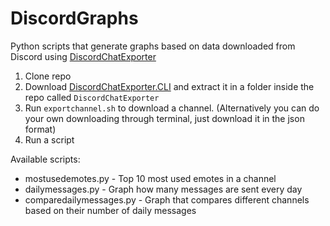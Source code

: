 # DiscordGraphs

Python scripts that generate graphs based on data downloaded from Discord using [DiscordChatExporter](https://github.com/Tyrrrz/DiscordChatExporter)


1. Clone repo
2. Download [DiscordChatExporter.CLI](https://github.com/Tyrrrz/DiscordChatExporter/releases) and extract it in a folder inside the repo called `DiscordChatExporter`
3. Run `exportchannel.sh` to download a channel. (Alternatively you can do your own downloading through terminal, just download it in the json format)
4. Run a script

Available scripts:

* mostusedemotes.py - Top 10 most used emotes in a channel
* dailymessages.py - Graph how many messages are sent every day
* comparedailymessages.py - Graph that compares different channels based on their number of daily messages
